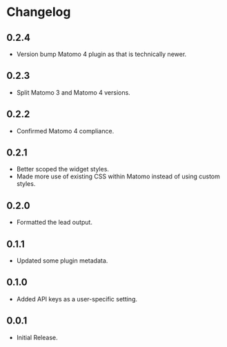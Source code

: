 # Changelog

## 0.2.4

- Version bump Matomo 4 plugin as that is technically newer.

## 0.2.3

- Split Matomo 3 and Matomo 4 versions.

## 0.2.2

- Confirmed Matomo 4 compliance.

## 0.2.1

- Better scoped the widget styles.
- Made more use of existing CSS within Matomo instead of using custom styles.

## 0.2.0

- Formatted the lead output.

## 0.1.1

- Updated some plugin metadata.

## 0.1.0

- Added API keys as a user-specific setting.

## 0.0.1

- Initial Release.
